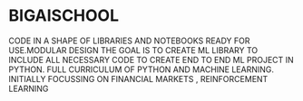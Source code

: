 # BIGAISCHOOL
CODE IN A SHAPE OF LIBRARIES AND NOTEBOOKS READY FOR USE.MODULAR DESIGN
THE GOAL IS TO CREATE ML LIBRARY TO INCLUDE ALL NECESSARY CODE TO CREATE END TO END ML PROJECT IN PYTHON.
FULL CURRICULUM OF PYTHON AND MACHINE LEARNING.
INITIALLY FOCUSSING ON FINANCIAL MARKETS , REINFORCEMENT LEARNING
